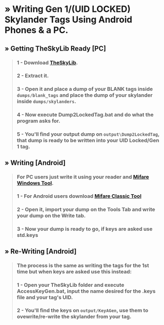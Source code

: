 # » Writing Gen 1/(UID LOCKED) Skylander Tags Using Android Phones & a PC.

## » Getting TheSkyLib Ready [PC]
> ### 1 - Download [TheSkyLib](https://github.com/ZillionMuffin/TheSkyLib/archive/refs/heads/main.zip).
> ### 2 - Extract it.
> ### 3 - Open it and place a dump of your **BLANK** tags inside ``dumps/blank_tags`` and place the dump of your skylander inside ``dumps/skylanders``.
> ### 4 - Now execute **Dump2LockedTag.bat** and do what the program asks for.
> ### 5 - You'll find your output dump on ``output\Dump2LockedTag``, that dump is ready to be written into your UID Locked/Gen 1 tag.

## » Writing [Android]
> ### For PC users just write it using your reader and [Mifare Windows Tool](https://github.com/xavave/Mifare-Windows-Tool).
> ### 1 - For Android users download [Mifare Classic Tool](https://github.com/ikarus23/MifareClassicTool/releases/download/v4.0.4/MifareClassicTool-4.0.4.apk)
> ### 2 - Open it, import your dump on the **Tools** Tab and write your dump on the **Write** tab.
> ### 3 - Now your dump is ready to go, if keys are asked use std.keys

## » **Re**-Writing [Android]
> ### The process is the same as writing the tags for the 1st time but when keys are asked use this instead:
> ### 1 - Open your **TheSkyLib** folder and execute **AccessKeyGen.bat**, input the name desired for the .keys file and your tag's UID.
> ### 2 - You'll find the keys on ``output/KeyAGen``, use them to ovewrite/re-write the skylander from your tag.
